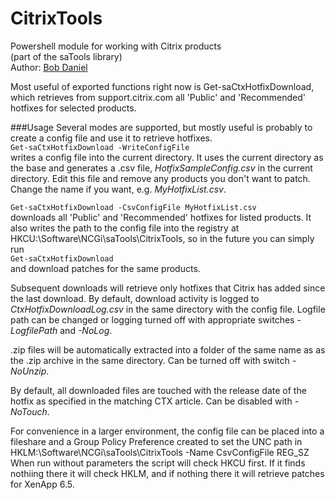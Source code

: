 CitrixTools
===========

Powershell module for working with Citrix products  
(part of the saTools library)  
Author: [Bob Daniel](http://www.linkedin.com/in/bobdaniel)  

Most useful of exported functions right now is Get-saCtxHotfixDownload, which retrieves from support.citrix.com all 'Public' and 'Recommended' hotfixes for selected products.

###Usage
Several modes are supported, but mostly useful is probably to create a config file and use it to retrieve hotfixes.  
`Get-saCtxHotfixDownload -WriteConfigFile`   
writes a config file into the current directory. It uses the current directory as the base and generates a .csv file, _HotfixSampleConfig.csv_ in the current directory. Edit this file and remove any products you don't want to patch. Change the name if you want, e.g. _MyHotfixList.csv_.

`Get-saCtxHotfixDownload -CsvConfigFile MyHotfixList.csv`  
downloads all 'Public' and 'Recommended' hotfixes for listed products. It also writes the path to the config file into the registry at HKCU:\Software\NCGi\saTools\CitrixTools, so in the future you can simply run  
`Get-saCtxHotfixDownload`  
and download patches for the same products.

Subsequent downloads will retrieve only hotfixes that Citrix has added since the last download. By default, download activity is logged to _CtxHotfixDownloadLog.csv_ in the same directory with the config file. Logfile path can be changed or logging turned off with appropriate switches _-LogfilePath_ and  _-NoLog_.

.zip files will be automatically extracted into a folder of the same name as as the .zip archive in the same directory. Can be turned off with switch _-NoUnzip_.

By default, all downloaded files are touched with the release date of the hotfix as specified in the matching CTX article.  Can be disabled with _-NoTouch_.

For convenience in a larger environment, the config file can be placed into a fileshare and a Group Policy Preference created to set the UNC path in  
HKLM:\Software\NCGi\saTools\CitrixTools -Name CsvConfigFile REG_SZ  
When run without parameters the script will check HKCU first. If it finds nothiing there it will check HKLM, and if nothing there it will retrieve patches for XenApp 6.5.

